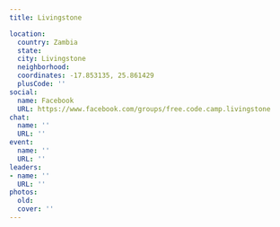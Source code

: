 ```yaml
---
title: Livingstone

location:
  country: Zambia
  state: 
  city: Livingstone
  neighborhood: 
  coordinates: -17.853135, 25.861429
  plusCode: ''
social:
  name: Facebook
  URL: https://www.facebook.com/groups/free.code.camp.livingstone
chat:
  name: ''
  URL: ''
event:
  name: ''
  URL: ''
leaders:
- name: ''
  URL: ''
photos:
  old: 
  cover: ''
---
```

